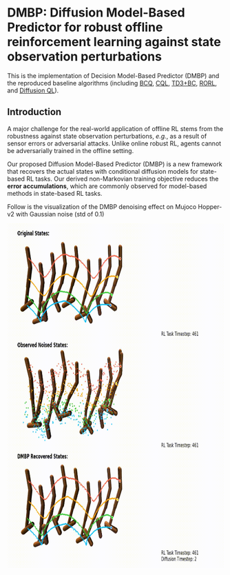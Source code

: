# DMBP: Diffusion Model-Based Predictor for robust offline reinforcement learning against  state observation perturbations

This is the implementation of Decision Model-Based Predictor (DMBP) and the reproduced baseline algorithms (including [BCQ](https://arxiv.org/abs/1812.02900), [CQL](https://proceedings.neurips.cc/paper/2020/hash/0d2b2061826a5df3221116a5085a6052-Abstract.html), [TD3+BC](https://proceedings.neurips.cc/paper/2021/hash/a8166da05c5a094f7dc03724b41886e5-Abstract.html), [RORL](https://arxiv.org/abs/2206.02829), and [Diffusion QL](https://arxiv.org/abs/2208.06193)).

## Introduction

A major challenge for the real-world application of offline RL stems from the robustness against state observation perturbations, *e.g.*, as a result of sensor errors or adversarial attacks. Unlike online robust RL, agents cannot be adversarially trained in the offline setting.

Our proposed Diffusion Model-Based Predictor (DMBP) is a new framework that recovers the actual states with conditional diffusion models for state-based RL tasks. Our derived non-Markovian training objective reduces the **error accumulations**, which are commonly observed for model-based methods in state-based RL tasks.

Follow is the visualization of the DMBP denoising effect on Mujoco Hopper-v2 with Gaussian noise (std of 0.1)

 <img src="/Hopper.gif" width = "800" height = "800" alt="DMBP_Visualization" align=left />
